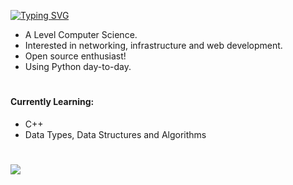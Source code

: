 [![Typing SVG](https://readme-typing-svg.herokuapp.com?color=EBEBEB&height=40&lines=Hello%2C+I'm+Brooklyn)](https://git.io/typing-svg)
- A Level Computer Science.
- Interested in networking, infrastructure and web development.
- Open source enthusiast!
- Using Python day-to-day.

#
#### Currently Learning: 
* C++
* Data Types, Data Structures and Algorithms
#

 <img class="img" src="https://lanyard.cnrad.dev/api/287628873309618176" />
